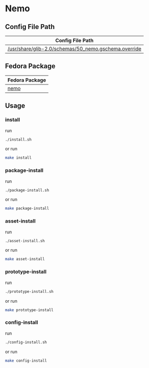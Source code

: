 

# Nemo




## Config File Path

| Config File Path |
| --- |
| [/usr/share/glib-2.0/schemas/50_nemo.gschema.override](./asset/overlay/usr/share/glib-2.0/schemas/50_nemo.gschema.override) |




## Fedora Package

| Fedora Package |
| --- |
| [nemo](https://packages.ubuntu.com/noble/nemo) |




## Usage


### install

run

``` sh
./install.sh
```

or run

``` sh
make install
```


### package-install

run

``` sh
./package-install.sh
```

or run

``` sh
make package-install
```


### asset-install

run

``` sh
./asset-install.sh
```

or run

``` sh
make asset-install
```


### prototype-install

run

``` sh
./prototype-install.sh
```

or run

``` sh
make prototype-install
```


### config-install

run

``` sh
./config-install.sh
```

or run

``` sh
make config-install
```

